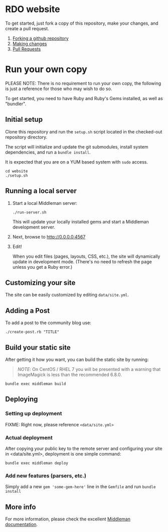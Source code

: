 # RDO website

To get started, just fork a copy of this repository, make your changes, and create a pull request.

1. [Forking a github repository](https://help.github.com/articles/fork-a-repo/)
2. [Making changes](https://help.github.com/articles/editing-files-in-your-repository/)
3. [Pull Requests](https://help.github.com/articles/about-pull-requests/)

# Run your own copy

PLEASE NOTE: There is no requirement to run your own copy, the following is just a reference
for those who may wish to do so.

To get started, you need to have Ruby and Ruby's Gems installed, as well
as "bundler".


## Initial setup
Clone this repository and run the `setup.sh` script located in the checked-out repository directory.

The script will initialize and update the git submodules, install system dependencies, and run a
`bundle install`.

It is expected that you are on a YUM based system with `sudo` access.

```
cd website
./setup.sh
```

## Running a local server

1. Start a local Middleman server:

   `./run-server.sh`

   This will update your locally installed gems and start a Middleman
   development server.

2. Next, browse to <http://0.0.0.0:4567>

3. Edit!

   When you edit files (pages, layouts, CSS, etc.), the site will
   dynamically update in development mode. (There's no need to refresh
   the page unless you get a Ruby error.)


## Customizing your site

The site can be easily customized by editing `data/site.yml`.


## Adding a Post

To add a post to the community blog use:

```
./create-post.rb "TITLE"
```


## Build your static site

After getting it how you want, you can build the static site by running:

> *NOTE*: On CentOS / RHEL 7 you will be presented with a warning that
> ImageMagick is less than the recommended 6.8.0.

`bundle exec middleman build`


## Deploying

### Setting up deployment

FIXME: Right now, please reference `<data/site.yml>`

### Actual deployment

After copying your public key to the remote server and configuring your
site in <data/site.yml>, deployment is one simple command:

```
bundle exec middleman deploy
```


### Add new features (parsers, etc.)

Simply add a new `gem 'some-gem-here'` line in the `Gemfile` and run
`bundle install`


## More info

For more information, please check the excellent
[Middleman documentation](https://middlemanapp.com/basics/install/).
